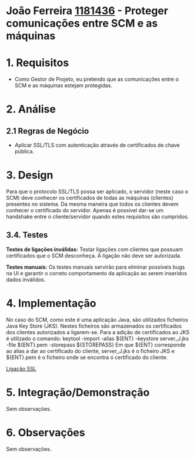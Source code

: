 **João Ferreira [1181436](../)** - Proteger comunicações entre SCM e as máquinas
=======================================


# 1. Requisitos

- Como Gestor de Projeto, eu pretendo que as comunicações entre o SCM e as máquinas estejam protegidas.

# 2. Análise

## 2.1 Regras de Negócio

- Aplicar SSL/TLS com autenticação através de certificados de chave pública.

# 3. Design

Para que o protocolo SSL/TLS possa ser aplicado, o servidor (neste caso o SCM) deve conhecer os certificados de todas as máquinas (clientes) presentes no sistema. Da mesma maneira que todos os clientes devem conhecer o certificado do servidor. Apenas é possível dar-se um handshake entre o cliente/servidor quando estes requisitos são cumpridos.

## 3.4. Testes
**Testes de ligações inválidas:**
Testar ligações com clientes que possuam certificados que o SCM desconheça. A ligação não deve ser autorizada.

**Testes manuais:**
Os testes manuais servirão para eliminar possíveis bugs na UI e garantir o correto comportamento da aplicação ao serem inseridos dados inválidos.

# 4. Implementação

No caso do SCM, como este é uma aplicação Java, são utilizados ficheiros Java Key Store (JKS). Nestes ficheiros são armazenados os certificados dos clientes autorizados a ligarem-se. Para a adição de certificados ao JKS é utilizado o comando:
keytool -import -alias ${ENT} -keystore server_J.jks -file ${ENT}.pem -storepass ${STOREPASS}
Em que ${ENT} corresponde ao alias a dar ao certificado do cliente, server_J.jks é o ficheiro JKS e ${ENT}.pem é o ficheiro onde se encontra o certificado do cliente.

[Ligação SSL](https://bitbucket.org/joaomfas/lei_isep_2019_20_sem4_2na_1181436_1171668_1171865_1190293/src/master/app/base.core/src/main/java/eapli/base/gestaomensagens/application/SocketServerTCP.java)

# 5. Integração/Demonstração

Sem observações.

# 6. Observações

Sem observações.
